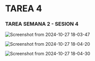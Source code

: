 # TAREA 4
### TAREA SEMANA 2 - SESION 4

![Screenshot from 2024-10-27 18-03-47](https://github.com/user-attachments/assets/474f71c5-5d9b-47fe-854a-d945d6246f56)

![Screenshot from 2024-10-27 18-04-20](https://github.com/user-attachments/assets/b6c5a33e-49d8-4f21-b4a1-b0678e1aa37d)

![Screenshot from 2024-10-27 18-04-30](https://github.com/user-attachments/assets/08aa28f5-8eff-492d-b6b4-f850a865d4b8)
